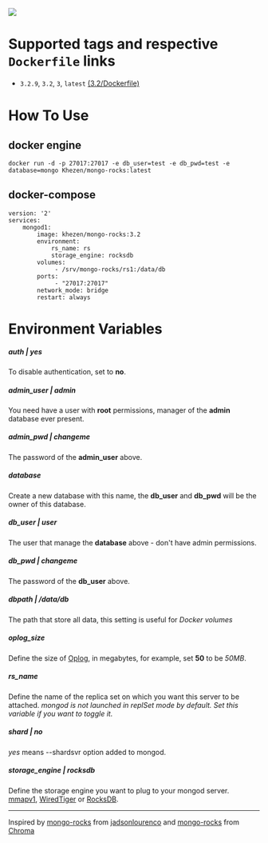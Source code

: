 [![](https://images.microbadger.com/badges/image/khezen/mongo-rocks.svg)](https://microbadger.com/images/khezen/mongo-rocks "Get your own image badge on microbadger.com")
# Supported tags and respective `Dockerfile` links

* `3.2.9`, `3.2`, `3`, `latest` [(3.2/Dockerfile)](https://github.com/Khezen/docker-mongo-rocks/blob/v3.2/Dockerfile)

# How To Use
## docker engine
```
docker run -d -p 27017:27017 -e db_user=test -e db_pwd=test -e database=mongo Khezen/mongo-rocks:latest   
```   

## docker-compose
```
version: '2'
services:
    mongod1:
        image: khezen/mongo-rocks:3.2
        environment:
            rs_name: rs
            storage_engine: rocksdb
        volumes:
             - /srv/mongo-rocks/rs1:/data/db
        ports:
             - "27017:27017"
        network_mode: bridge
        restart: always

```

# Environment Variables

##### auth | *yes*
To disable authentication, set to **no**.

##### admin_user | *admin*
You need have a user with **root** permissions, manager of the **admin** database ever present.

##### admin_pwd | *changeme*
The password of the **admin_user** above.

##### database
Create a new database with this name, the **db_user** and **db_pwd** will be the owner of this database.

##### db_user | *user*
The user that manage the **database** above - don't have admin permissions.

##### db_pwd | *changeme*
The password of the **db_user** above.

##### dbpath | */data/db*
The path that store all data, this setting is useful for *Docker volumes*

##### oplog_size
Define the size of [Oplog](https://docs.mongodb.org/manual/tutorial/change-oplog-size/), in megabytes, for example, set **50** to be *50MB*.

##### rs_name
Define the name of the replica set on which you want this server to be attached.
*mongod is not launched in replSet mode by default. Set this variable if you want to toggle it.*


##### shard | *no*
*yes* means --shardsvr option added to mongod. 

##### storage_engine | *rocksdb*
Define the storage engine you want to plug to your mongod server. [mmapv1](https://docs.mongodb.com/manual/core/mmapv1/), [WiredTiger](http://www.WiredTiger.com/) or [RocksDB](http://RocksDB.org/).

---

Inspired by [mongo-rocks](https://github.com/jadsonlourenco/docker-mongo-rocks) from [jadsonlourenco](https://twitter.com/jadsonlourenco)
and  [mongo-rocks](https://github.com/structuresound/docker-mongo-rocks) from [Chroma](https://github.com/structuresound)

